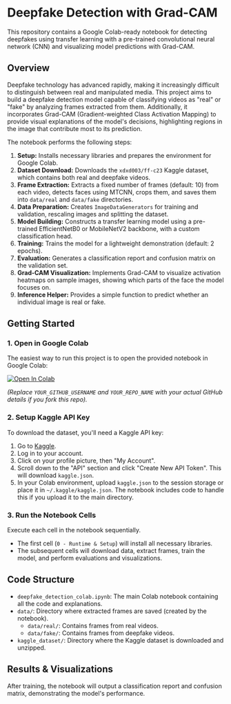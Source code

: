 # Deepfake Detection with Grad-CAM

This repository contains a Google Colab-ready notebook for detecting deepfakes using transfer learning with a pre-trained convolutional neural network (CNN) and visualizing model predictions with Grad-CAM.

## Overview

Deepfake technology has advanced rapidly, making it increasingly difficult to distinguish between real and manipulated media. This project aims to build a deepfake detection model capable of classifying videos as "real" or "fake" by analyzing frames extracted from them. Additionally, it incorporates Grad-CAM (Gradient-weighted Class Activation Mapping) to provide visual explanations of the model's decisions, highlighting regions in the image that contribute most to its prediction.

The notebook performs the following steps:

1.  **Setup:** Installs necessary libraries and prepares the environment for Google Colab.
2.  **Dataset Download:** Downloads the `xdxd003/ff-c23` Kaggle dataset, which contains both real and deepfake videos.
3.  **Frame Extraction:** Extracts a fixed number of frames (default: 10) from each video, detects faces using MTCNN, crops them, and saves them into `data/real` and `data/fake` directories.
4.  **Data Preparation:** Creates `ImageDataGenerators` for training and validation, rescaling images and splitting the dataset.
5.  **Model Building:** Constructs a transfer learning model using a pre-trained EfficientNetB0 or MobileNetV2 backbone, with a custom classification head.
6.  **Training:** Trains the model for a lightweight demonstration (default: 2 epochs).
7.  **Evaluation:** Generates a classification report and confusion matrix on the validation set.
8.  **Grad-CAM Visualization:** Implements Grad-CAM to visualize activation heatmaps on sample images, showing which parts of the face the model focuses on.
9.  **Inference Helper:** Provides a simple function to predict whether an individual image is real or fake.

## Getting Started

### 1. Open in Google Colab

The easiest way to run this project is to open the provided notebook in Google Colab:

[![Open In Colab](https://colab.research.google.com/assets/colab-badge.svg)](https://colab.research.google.com/github/YOUR_GITHUB_USERNAME/YOUR_REPO_NAME/blob/main/deepfake_detection_colab.ipynb)

*(Replace `YOUR_GITHUB_USERNAME` and `YOUR_REPO_NAME` with your actual GitHub details if you fork this repo).*

### 2. Setup Kaggle API Key

To download the dataset, you'll need a Kaggle API key:

1.  Go to [Kaggle](https://www.kaggle.com/).
2.  Log in to your account.
3.  Click on your profile picture, then "My Account".
4.  Scroll down to the "API" section and click "Create New API Token". This will download `kaggle.json`.
5.  In your Colab environment, upload `kaggle.json` to the session storage or place it in `~/.kaggle/kaggle.json`. The notebook includes code to handle this if you upload it to the main directory.

### 3. Run the Notebook Cells

Execute each cell in the notebook sequentially.

*   The first cell (`0 - Runtime & Setup`) will install all necessary libraries.
*   The subsequent cells will download data, extract frames, train the model, and perform evaluations and visualizations.

## Code Structure

*   `deepfake_detection_colab.ipynb`: The main Colab notebook containing all the code and explanations.
*   `data/`: Directory where extracted frames are saved (created by the notebook).
    *   `data/real/`: Contains frames from real videos.
    *   `data/fake/`: Contains frames from deepfake videos.
*   `kaggle_dataset/`: Directory where the Kaggle dataset is downloaded and unzipped.

## Results & Visualizations

After training, the notebook will output a classification report and confusion matrix, demonstrating the model's performance.
